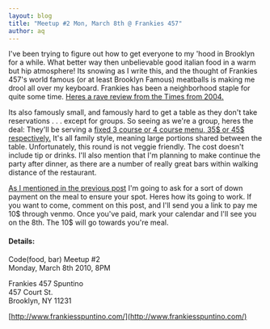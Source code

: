 ```yaml
---
layout: blog
title: "Meetup #2 Mon, March 8th @ Frankies 457"
author: aq
---
```

I've been trying to figure out how to get everyone to my 'hood in Brooklyn for a while. What better way then unbelievable good italian food in a warm but hip atmosphere! Its snowing as I write this, and the thought of Frankies 457's world famous (or at least Brooklyn Famous) meatballs is making me drool all over my keyboard. Frankies has been a neighborhood staple for quite some time. [Heres a rave review from the Times from 2004.](http://www.nytimes.com/2004/11/24/dining/24UNDE.html)

Its also famously small, and famously hard to get a table as they don't take reservations . . . except for groups. So seeing as we're a group, heres the deal: They'll be serving a [fixed 3 course or 4 course menu, 35$ or 45$ respectively.](http://www.frankiesspuntino.com/457/menus-groupdining457.php) It's all family style, meaning large portions shared between the table. Unfortunately, this round is not veggie friendly. The cost doesn't include tip or drinks. I'll also mention that I'm planning to make continue the party after dinner, as there are a number of really great bars within walking distance of the restaurant.

[As I mentioned in the previous post](http://codefoodbar.org/2010/02/25/format-changes-or-why-nyc-is-the-best-and-worst-city-for-this-group.html) I'm going to ask for a sort of down payment on the meal to ensure your spot. Heres how its going to work. If you want to come, comment on this post, and I'll send you a link to pay me 10$ through venmo. Once you've paid, mark your calendar and I'll see you on the 8th. The 10$ will go towards you're meal.

#### Details:

Code(food, bar) Meetup #2<br />
Monday, March 8th 2010, 8PM

Frankies 457 Spuntino<br />
457 Court St.<br />
Brooklyn, NY 11231<br />

[http://www.frankiesspuntino.com/](http://www.frankiesspuntino.com/)